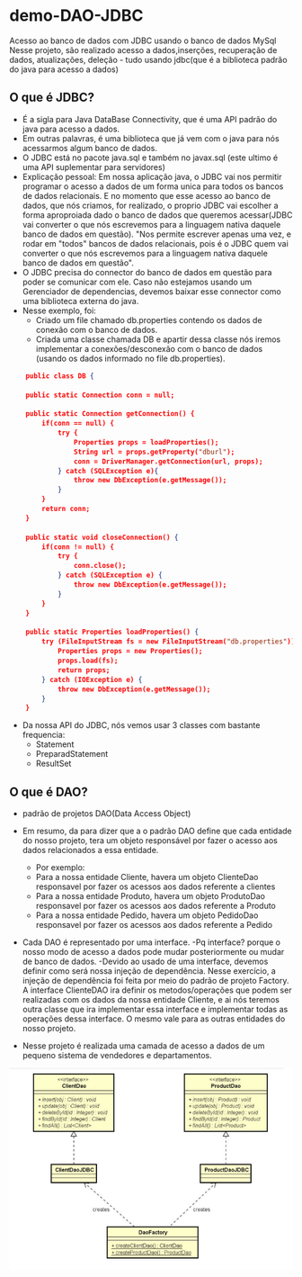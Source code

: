 # demo-DAO-JDBC


Acesso ao banco de dados com JDBC usando o banco de dados MySql
Nesse projeto, são realizado acesso a dados,inserções, recuperação de dados, atualizações, deleção - tudo usando jdbc(que é a biblioteca padrão do java para acesso a dados)



## O que é JDBC?
- É a sigla para Java DataBase Connectivity, que é uma API padrão do java para acesso a dados.
- Em outras palavras, é uma biblioteca que já vem com o java para nós acessarmos algum banco de dados.
- O JDBC está no pacote java.sql e também no javax.sql (este ultimo é uma API suplementar para servidores)
- Explicação pessoal: Em nossa aplicação java, o JDBC vai nos permitir programar o acesso a dados de um forma unica para todos os bancos de dados relacionais. E no momento que esse acesso ao banco de dados, que nós criamos, for realizado, o proprio JDBC vai escolher a forma aproproiada dado o banco de dados que queremos acessar(JDBC vai converter o que nós escrevemos para a linguagem nativa daquele banco de dados em questão).  "Nos permite escrever apenas uma vez, e rodar em "todos" bancos de dados relacionais, pois é o JDBC quem vai converter o que nós escrevemos para a linguagem nativa daquele banco de dados em questão".
- O JDBC precisa do connector do banco de dados em questão para poder se comunicar com ele. Caso não estejamos usando um Gerenciador de dependencias, devemos baixar esse connector como uma biblioteca externa do java.
- Nesse exemplo, foi:
  - Criado um file chamado db.properties contendo os dados de conexão com o banco de dados.
  - Criada uma classe chamada DB e apartir dessa classe nós iremos implementar a conexões/desconexão com o banco de dados (usando os dados informado no file db.properties).
```json
    public class DB {

    public static Connection conn = null;

    public static Connection getConnection() {
        if(conn == null) {
            try {
                Properties props = loadProperties();
                String url = props.getProperty("dburl");
                conn = DriverManager.getConnection(url, props);
            } catch (SQLException e){
                throw new DbException(e.getMessage());
            }
        }
        return conn;
    }

    public static void closeConnection() {
        if(conn != null) {
            try {
                conn.close();
            } catch (SQLException e) {
                throw new DbException(e.getMessage());
            }
        }
    }

    public static Properties loadProperties() {
        try (FileInputStream fs = new FileInputStream("db.properties")) {
            Properties props = new Properties();
            props.load(fs);
            return props;
        } catch (IOException e) {
            throw new DbException(e.getMessage());
        }
    }
```
  - Da nossa API do JDBC, nós vemos usar 3 classes com bastante frequencia:
    - Statement
    - PreparadStatement
    - ResultSet




## O que é DAO?
  - padrão de projetos DAO(Data Access Object)
  - Em resumo, da para dizer que a o padrão DAO define que cada entidade do nosso projeto, tera um objeto responsável por fazer o acesso aos dados relacionados a essa entidade.
    - Por exemplo:
    - Para a nossa entidade Cliente, havera um objeto ClienteDao responsavel por fazer os acessos aos dados referente a clientes
    - Para a nossa entidade Produto, havera um objeto ProdutoDao responsavel por fazer os acessos aos dados referente a Produto
    - Para a nossa entidade Pedido, havera um objeto PedidoDao responsavel por fazer os acessos aos dados referente a Pedido
  - Cada DAO é representado por uma interface.
    -Pq interface? porque o nosso modo de acesso a dados pode mudar posteriormente ou mudar de banco de dados.
    -Devido ao usado de uma interface, devemos definir como será nossa injeção de dependência. Nesse exercício, a injeção de dependência foi feita por meio do padrão de projeto Factory.
  A interface ClienteDAO ira definir os metodos/operações que podem ser realizadas com os dados da nossa entidade Cliente, e ai nós teremos outra classe que ira implementar essa interface e implementar todas as operações dessa interface. O mesmo vale para as outras entidades do nosso projeto.



- Nesse projeto é realizada uma camada de acesso a dados de um pequeno sistema de vendedores e departamentos.

![alt text](Demo-dao-jdbc/images/imgDAO-JDBC.png)
